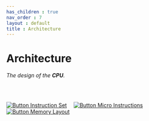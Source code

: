 ```yaml
---
has_children : true
nav_order : 7
layout : default
title : Architecture
---
```


# Architecture

*The design of the **CPU**.*

<br>
<br>

[![Button Instruction Set]][Instruction Set]   
[![Button Micro Instructions]][Micro Instructions]   
[![Button Memory Layout]][Memory Layout] 

<br>
<br>


<!----------------------------------------------------------------------------->

[Micro Instructions]: Micro%20Instructions
[Instruction Set]: Instruction%20Set
[Memory Layout]: Memory%20Layout


<!---------------------------------[ Buttons ]--------------------------------->

[Button Micro Instructions]: https://img.shields.io/badge/Micro_Instructions-004880?style=for-the-badge&logoColor=white&logo=Metabase
[Button Instruction Set]: https://img.shields.io/badge/Instruction_Set-0790C0?style=for-the-badge&logoColor=white&logo=ONLYOFFICE
[Button Memory Layout]: https://img.shields.io/badge/Memory_Layout-EE8208?style=for-the-badge&logoColor=white&logo=ElasticStack
